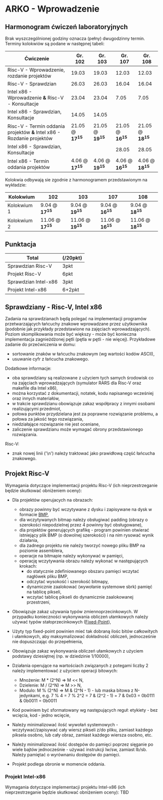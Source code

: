# ARKO - Wprowadzenie

## Harmonogram ćwiczeń laboratoryjnych

Brak wyszczególnionej godziny oznacza (pełny) dwugodzinny termin. Terminy kolokwiów są podane w następnej tabeli:

Ćwiczenie | Gr. 102 | Gr. 103 | Gr. 107 | Gr. 108
-|-|-|-|-
Risc-V - Wprowadzenie, rozdanie projektów | 19.03 | 19.03 | 12.03 | 12.03
Risc-V - Sprawdzian | 26.03 | 26.03 | 16.04 | 16.04
Intel x86 - Wprowadzenie **&** Risc-V - Konsultacje | 23.04 | 23.04 | 7.05 | 7.05
Intel x86 - Sprawdzian, Konsultacje	| 14.05 | 14.05 | | 
Risc-V - Termin oddania projektów **&** Intel x86 - Rozdanie projektów	| 21.05 @ **17<sup>15</sup>** | 21.05 @ **19<sup>15</sup>** | 21.05 @ **16<sup>15</sup>** | 21.05 @ **18<sup>15</sup>**
Intel x86 - Sprawdzian, Konsultacje	| | | 28.05 | 28.05
Intel x86 - Termin oddania projektów | 4.06 @ **17<sup>15</sup>** | 4.06 @ **19<sup>15</sup>** | 4.06 @ **16<sup>15</sup>** | 4.06 @ **18<sup>15</sup>**

Kolokwia odbywają sie zgodnie z harmonogramem przedstawionym na wykładzie:

Kolokwium | 102 | 103 | 107 | 108
-|-|-|-|-
Kolokwium 1 | 9.04 @ **17<sup>15</sup>** | 9.04 @ **19<sup>15</sup>** | 9.04 @ **16<sup>15</sup>** | 9.04 @ **18<sup>15</sup>**
Kolokwium 2 | 11.06 @ **17<sup>15</sup>** | 11.06 @ **19<sup>15</sup>** | 11.06 @ **16<sup>15</sup>** | 11.06 @ **18<sup>15</sup>**

## Punktacja
Total | (/20pkt)
-|-
Sprawdzian Risc-V | 3pkt
Projekt Risc-V | 6pkt
Sprawdzian Intel-x86 | 3pkt
Projekt Intel-x86 | 6+2pkt


## Sprawdziany - Risc-V, Intel x86
Zadania na sprawdzianach będą polegać na implementacji programów przetwarzających łańcuchy znakowe wprowadzane przez użytkownika (podobnie jak przykłady przedstawione na zajęciach wprowadzających). Poziom skomplikowania może być większy - może być konieczna implementacja zagnieżdżonej pętli (pętla w pętli - nie więcej). Przykładowe zadanie do przećwiczenia w domu:
  - sortowanie znaków w łańcuchu znakowym (wg wartości kodów ASCII),
  - usuwanie cyfr z łańcucha znakowego.

Dodatkowe informacje:
- oba sprawdziany są realizowane z użyciem tych samych środowisk co na zajęciach wprowadzających (symulator RARS dla Risc-V oraz makefile dla Intel x86),
- można korzystać z dokumentacji, notatek, kodu napisanego wcześniej oraz innych materiałów,
- w trakcie sprawdzianu obowiązuje zakaz współpracy z innymi osobami realizującymi przedmiot, 
- połowa punktów przydzielana jest za poprawne rozwiązanie problemu, a połowa za jakość tego rozwiązania, 
- niedziałające rozwiązanie nie jest oceniane,
- zaliczenie sprawdzianu może wymagać obrony przedstawionego rozwiązania.

Risc-V:
  - znak nowej linii ('\n') należy traktować jako prawidłową część łańcucha znakowego.

## Projekt Risc-V
Wymagania dotyczące implementacji projektu Risc-V (ich nieprzestrzeganie będzie skutkować obniżeniem oceny):

- Dla projektów operujacych na obrazach:
  - obrazy powinny być wczytywane z dysku i zapisywane na dysk w formacie [BMP](https://en.wikipedia.org/wiki/BMP_file_format),
  - dla wczytywanych bitmap należy obsługiwać padding (obrazy o szerokości niepodzielnej przez 4 powinny być obsługowane),
  - dla projektów generujących grafikę - program powinien otwierać istniejący plik BMP (o dowolnej szerokości) i na nim rysować wynik działania,
  - dla żadnego projektu nie należy tworzyć nowego pliku BMP na poziomie assemblera,
  - operacje na bitmapie należy wykonywać w pamięci,
  - operację wczytywania obrazu należy wykonać w następujących krokach:
    - do statycznie zdefiniowanego obszaru pamięci wczytać nagłówek pliku BMP,
	- odczytać wysokość i szerokość bitmapy,
	- dynamicznie zaalokować (wywołanie systemowe sbrk) pamięć na tablicę pikseli,
	- wczytać tablicę pikseli do dynamicznie zaalokowanej przestrzeni,
  
- Obowiązuje zakaz używania typów zmiennoprzecinkowych. W przypadku konieczności wykonywania obliczeń ułamkowych należy używać typów stałoprzecinkowych ([Fixed-Point](Fixed-Point-Arithmetics.md)),
- Użyty typ fixed-point powinien mieć tak dobraną ilośc bitów całkowitych i ułamkowych, aby maksymalizować dokładność obliczeń, jednocześnie nie dopuszczając do przepełnienia,
- Obowiązuje zakaz wykonywania obliczeń ułamkowych z użyciem podstawy dziesiętnej (np. w dziedzinie 1/10000),

- Działania operujące na wartościach związanych z potegami liczby 2 należy implementować z użyciem operacji bitowych:
  - Mnożenie: M * (2^N) => M << N,
  - Dzielenie: M / (2^N) => M >> N,
  - Modulo: M % (2^N) => M & (2^N - 1) - lub maska bitowa z N-jedynkami, e.g. 7 % 4 = 7 % 2^2 = 7 & (2^2 - 1) = 7 & 0x03 = 0b0111 & 0b0011 = 0b0011

- Kod powiniem być sformatowany wg następujących reguł: etykiety - bez wcięcia, kod - jedno wcięcie,

- Należy minimalizować ilość wywołań systemowych - wczytywać/zapisywać cały wiersz pikseli z/do pliku, zamiast każdego piksela osobno, lub cały obraz, zamiast każdego wiersza osobno, etc.
- Należy minimalizować ilość dostępów do pamięci poprzez sięganie po wiele bajtów jednocześnie - używać instrukcji lw/sw, zamiast lb/sb. Należy pamiętać o wyrównaniu dostępów do pamięci.

- Projekt podlega obronie w momencie oddania. 

### Projekt Intel-x86
Wymagania dotyczące implementacji projektu Intel-x86 (ich nieprzestrzeganie będzie skutkować obniżeniem oceny):
TBD
